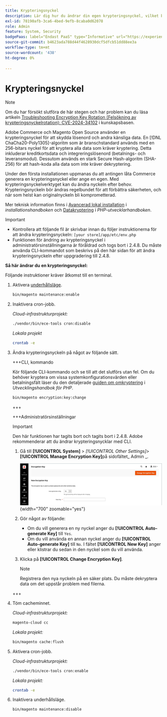 ```yaml
---
title: Krypteringsnyckel
description: Lär dig hur du ändrar din egen krypteringsnyckel, vilket bör göras regelbundet för att förbättra säkerheten.
exl-id: 78190afb-3ca6-4bed-9efb-8caba0d62078
role: Admin
feature: System, Security
badgePaas: label="Endast PaaS" type="Informative" url="https://experienceleague.adobe.com/en/docs/commerce/user-guides/product-solutions" tooltip="Gäller endast Adobe Commerce i molnprojekt (Adobe-hanterad PaaS-infrastruktur) och lokala projekt."
source-git-commit: b4623ada788d44f4628930dcf5dfcb51dd88ee3a
workflow-type: tm+mt
source-wordcount: '438'
ht-degree: 0%

---
```


# Krypteringsnyckel

>[!NOTE]
>
>Om du har försökt slutföra de här stegen och har problem kan du läsa artikeln [Troubleshooting Encryption Key Rotation (Felsökning av krypteringsnyckelrotation): CVE-2024-34102](https://experienceleague.adobe.com/en/docs/commerce-knowledge-base/kb/troubleshooting/known-issues-patches-attached/troubleshooting-encryption-key-rotation-cve-2024-34102) i kunskapsbasen.

Adobe Commerce och Magento Open Source använder en krypteringsnyckel för att skydda lösenord och andra känsliga data. En [!DNL ChaCha20-Poly1305]-algoritm som är branschstandard används med en 256-bitars nyckel för att kryptera alla data som kräver kryptering. Detta inkluderar kreditkortsdata och integreringslösenord (betalnings- och leveransmodul). Dessutom används en stark Secure Hash-algoritm (SHA-256) för att hash-koda alla data som inte kräver dekryptering.

Under den första installationen uppmanas du att antingen låta Commerce generera en krypteringsnyckel eller ange en egen. Med krypteringsnyckelverktyget kan du ändra nyckeln efter behov. Krypteringsnyckeln bör ändras regelbundet för att förbättra säkerheten, och när som helst kan originalnyckeln bli komprometterad.

Mer teknisk information finns i [Avancerad lokal installation](https://experienceleague.adobe.com/docs/commerce-operations/installation-guide/advanced.html) i _installationshandboken_ och [Datakryptering](https://developer.adobe.com/commerce/php/development/security/data-encryption/) i _PHP-utvecklarhandboken_.

>[!IMPORTANT]
>
>- Kontrollera att följande fil är skrivbar innan du följer instruktionerna för att ändra krypteringsnyckeln: `[your store]/app/etc/env.php`
>- Funktionen för ändring av krypteringsnyckel i administratörsinställningarna är föråldrad och togs bort i 2.4.8. Du måste använda CLI-kommandot som beskrivs på den här sidan för att ändra krypteringsnyckeln efter uppgradering till 2.4.8.

**Så här ändrar du en krypteringsnyckel:**

Följande instruktioner kräver åtkomst till en terminal.

1. Aktivera [underhållsläge](https://experienceleague.adobe.com/en/docs/commerce-operations/configuration-guide/setup/application-modes#maintenance-mode).

   ```bash
   bin/magento maintenance:enable
   ```

1. Inaktivera cron-jobb.

   _Cloud-infrastrukturprojekt:_

   ```bash
   ./vendor/bin/ece-tools cron:disable
   ```

   _Lokala projekt_

   ```bash
   crontab -e
   ```

1. Ändra krypteringsnyckeln på något av följande sätt.

   +++CLI, kommando

   Kör följande CLI-kommando och se till att det slutförs utan fel. Om du behöver kryptera om vissa systemkonfigurationsvärden eller betalningsfält läser du den detaljerade [guiden om omkryptering](https://developer.adobe.com/commerce/php/development/security/data-encryption/) i _Utvecklingshandbok för PHP_.

   ```bash
   bin/magento encryption:key:change
   ```

   +++

   +++Administratörsinställningar

   >[!IMPORTANT]
   >
   >Den här funktionen har tagits bort och tagits bort i 2.4.8. Adobe rekommenderar att du ändrar krypteringsnycklar med CLI.

   1. Gå till **[!UICONTROL System]** > _[!UICONTROL Other Settings]_>**[!UICONTROL Manage Encryption Key]**&#x200B;på sidofältet_ Admin _.

      ![Systemkrypteringsnyckel](./assets/encryption-key.png){width="700" zoomable="yes"}

   1. Gör något av följande:

      - Om du vill generera en ny nyckel anger du **[!UICONTROL Auto-generate Key]** till `Yes`.
      - Om du vill använda en annan nyckel anger du **[!UICONTROL Auto-generate Key]** till `No`. I fältet **[!UICONTROL New Key]** anger eller klistrar du sedan in den nyckel som du vill använda.

   1. Klicka på **[!UICONTROL Change Encryption Key]**.

      >[!NOTE]
      >
      >Registrera den nya nyckeln på en säker plats. Du måste dekryptera data om det uppstår problem med filerna.

   +++

1. Töm cacheminnet.

   _Cloud-infrastrukturprojekt:_

   ```bash
   magento-cloud cc
   ```

   _Lokala projekt:_

   ```bash
   bin/magento cache:flush
   ```

1. Aktivera cron-jobb.

   _Cloud-infrastrukturprojekt:_

   ```bash
   ./vendor/bin/ece-tools cron:enable
   ```

   _Lokala projekt:_

   ```bash
   crontab -e
   ```

1. Inaktivera underhållsläge.

   ```bash
   bin/magento maintenance:disable
   ```
